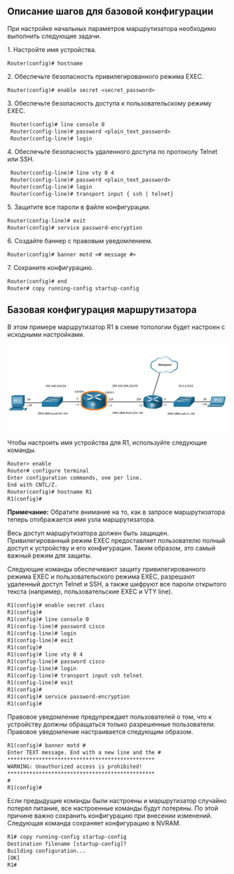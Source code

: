 <!-- verified: agorbachev 03.05.2022 -->

<!-- 10.1.1 -->
## Описание шагов для базовой конфигурации

При настройке начальных параметров маршрутизатора необходимо выполнить следующие задачи.

1\. Настройте имя устройства.

```
Router(config)# hostname
```

2\. Обеспечьте безопасность привилегированного режима EXEC.

```
Router(config)# enable secret <secret_password>
```

3\. Обеспечьте безопасность доступа к пользовательскому режиму EXEC.

```
 Router(config)# line console 0 
 Router(config-line)# password <plain_text_password> 
 Router(config-line)# login 
```

4\. Обеспечьте безопасность удаленного доступа по протоколу Telnet или SSH.

```
 Router(config-line)# line vty 0 4 
 Router(config-line)# password <plain_text_password>
 Router(config-line)# login 
 Router(config-line)# transport input { ssh | telnet} 
```

5\. Защитите все пароли в файле конфигурации.

```
Router(config-line)# exit
Router(config)# service password-encryption
```

6\. Создайте баннер с правовым уведомлением.

```
Router(config)# banner motd <# message #>
```

7\. Сохраните конфигурацию.

```
Router(config)# end
Router# copy running-config startup-config
```

<!-- 10.1.2 -->
## Базовая конфигурация маршрутизатора

В этом примере маршрутизатор R1 в схеме топологии будет настроен с исходными настройками.

![](./assets/10.1.2.png)
<!-- /courses/itn-dl/aeed2ea2-34fa-11eb-ad9a-f74babed41a6/af21fa42-34fa-11eb-ad9a-f74babed41a6/assets/2e1dbd13-1c25-11ea-81a0-ffc2c49b96bc.svg -->

Чтобы настроить имя устройства для R1, используйте следующие команды.

```
Router> enable 
Router# configure terminal 
Enter configuration commands, one per line.
End with CNTL/Z.
Router(config)# hostname R1 
R1(config)#
```

**Примечание:** Обратите внимание на то, как в запросе маршрутизатора теперь отображается имя узла маршрутизатора.

Весь доступ маршрутизатора должен быть защищен. Привилегированный режим EXEC предоставляет пользователю полный доступ к устройству и его конфигурации. Таким образом, это самый важный режим для защиты.

Следующие команды обеспечивают защиту привилегированного режима EXEC и пользовательского режима EXEC, разрешают удаленный доступ Telnet и SSH, а также шифруют все пароли открытого текста (например, пользовательские EXEC и VTY line).

```
R1(config)# enable secret class 
R1(config)#
R1(config)# line console 0 
R1(config-line)# password cisco 
R1(config-line)# login 
R1(config-line)# exit 
R1(config)#
R1(config)# line vty 0 4 
R1(config-line)# password cisco 
R1(config-line)# login 
R1(config-line)# transport input ssh telnet 
R1(config-line)# exit 
R1(config)#
R1(config)# service password-encryption 
R1(config)#
```

Правовое уведомление предупреждает пользователей о том, что к устройству должны обращаться только разрешенные пользователи. Правовое уведомление настраивается следующим образом.

```
R1(config)# banner motd #
Enter TEXT message. End with a new line and the #
*********************************************** 
WARNING: Unauthorized access is prohibited!
***********************************************
#
R1(config)#
```

Если предыдущие команды были настроены и маршрутизатор случайно потерял питание, все настроенные команды будут потеряны. По этой причине важно сохранить конфигурацию при внесении изменений. Следующая команда сохраняет конфигурацию в NVRAM.

```
R1# copy running-config startup-config
Destination filename [startup-config]? 
Building configuration...
[OK]
R1#
```

<!-- 10.1.3 -->
<!-- syntax -->



